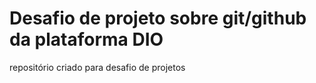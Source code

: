 # Desafio de projeto sobre git/github da plataforma DIO
repositório criado para desafio de projetos
